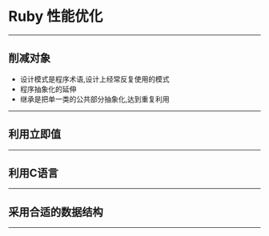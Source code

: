 # **Ruby** 性能优化

---
## 削减对象
- 设计模式是程序术语,设计上经常反复使用的模式
- 程序抽象化的延伸
 - 继承是把单一类的公共部分抽象化,达到重复利用

--- 
## 利用立即值


---

## 利用C语言

---

## 采用合适的数据结构

---
